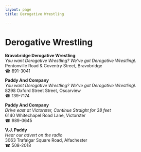 ```yaml
---
layout: page 
title: Derogative Wrestling

---
```



# Derogative Wrestling


 **Bravobridge Derogative Wrestling**  
_You want Derogative Wrestling? We've got Derogative Wrestling!._  
Pentonville Road & Coventry Street, Bravobridge  
☎ 891-3041

**Paddy And Company**  
_You want Derogative Wrestling? We've got Derogative Wrestling!._  
8298 Oxford Street Street, Oscarview  
☎ 139-7174

**Paddy And Company**  
_Drive east at Victorster, Continue Straight for 38 feet_  
6140 Whitechapel Road Lane, Victorster  
☎ 989-0645

**V.J. Paddy**  
_Hear our advert on the radio_  
3063 Trafalgar Square Road, Alfachester  
☎ 508-2018

